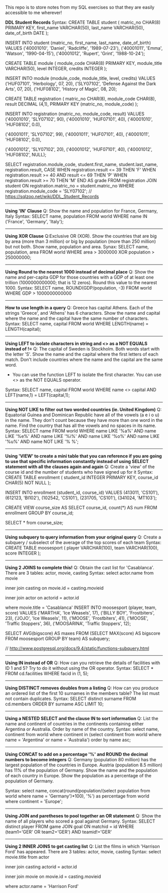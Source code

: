 This repo is to store notes from my SQL exercises so that they are easily accessible to me wherever!

**DDL Student Records** 
Syntax:
CREATE TABLE student (
	matric_no CHAR(8) PRIMARY KEY,
  first_name VARCHAR(50),
  last_name VARCHAR(50),
  date_of_birth DATE
);

INSERT INTO student (matric_no, first_name, last_name, date_of_birth)
VALUES
('40001010', 'Daniel', 'Radcliffe', '1989-07-23'), 
('40001011', 'Emma', 'Watson', '1990-04-15'),
('40001012', 'Rupert', 'Grint', '1988-10-24');

CREATE TABLE module (
	module_code CHAR(8) PRIMARY KEY,
  module_title VARCHAR(50),
  level INTEGER,
  credits INTEGER
);

INSERT INTO module (module_code, module_title, level, credits)
VALUES
('HUF07101', 'Herbology', 07, 20),
('SLY07102', 'Defense Against the Dark Arts', 07, 20),
('HUF08102', 'History of Magic', 08, 20);


CREATE TABLE registration (
  matric_no CHAR(8),
	module_code CHAR(8),
  result DECIMAL (4,1),
  PRIMARY KEY (matric_no, module_code)
);

INSERT INTO registration (matric_no, module_code, result)
VALUES
('40001010', 'SLY07102', 90),
('40001010', 'HUF07101', 40),
('40001010', 'HUF08102', 0.0),

('40001011', 'SLY07102', 99),
('40001011', 'HUF07101', 40),
('40001011', 'HUF08102', 0.0),

('40001012', 'SLY07102', 20),
('40001012', 'HUF07101', 40),
('40001012', 'HUF08102', NULL);


SELECT registration.module_code, student.first_name, student.last_name, registration.result,
CASE
 	WHEN registration.result <= 39 THEN 'F'
 	WHEN registration.result >= 40 AND result <= 69 THEN 'P' 
 	WHEN registration.result >= 70 THEN 'M'
 END AS grade
FROM registration
JOIN student
	ON registration.matric_no = student.matric_no
 WHERE registration.module_code = 'SLY07102';
// https://sqlzoo.net/wiki/DDL_Student_Records

----
**Using 'IN' Clause**
Q: Show the name and population for France, Germany, Italy
Syntax:
SELECT name, population
FROM world
WHERE name IN ('France', 'Germany', 'Italy');

----
**Using XOR Clause**
Q:Exclusive OR (XOR). Show the countries that are big by area (more than 3 million) or big by population (more than 250 million) but not both. Show name, population and area.
Synax:
SELECT name, population, area
FROM world
WHERE area > 3000000 XOR population > 250000000;

----
**Using Round to the nearest 1000 instead of decimal place**
Q: Show the name and per-capita GDP for those countries with a GDP of at least one trillion (1000000000000; that is 12 zeros). Round this value to the nearest 1000.
Syntax:
SELECT name, ROUND(GDP/population, -3)
FROM world
WHERE GDP > 1000000000000

----
**How to use length in a query**
Q: Greece has capital Athens. Each of the strings 'Greece', and 'Athens' has 6 characters. Show the name and capital where the name and the capital have the same number of characters.
Syntax:
SELECT name, capital
  FROM world
 WHERE LENGTH(name) = LENGTH(capital);

----
**Using LEFT to isolate characters in string and <> as a NOT EQUALS instead of !=**
Q: The capital of Sweden is Stockholm. Both words start with the letter 'S'.
Show the name and the capital where the first letters of each match. Don't include countries where the name and the capital are the same word.
- You can use the function LEFT to isolate the first character. You can use <> as the NOT EQUALS operator.

Syntax:
SELECT name, capital
FROM world
WHERE name <> capital AND LEFT(name,1) = LEFT(capital,1);

----
**Using NOT LIKE to filter out two worded countries (ie. United Kingdom)**
Q: Equatorial Guinea and Dominican Republic have all of the vowels (a e i o u) in the name. They don't count because they have more than one word in the name. Find the country that has all the vowels and no spaces in its name.
Syntax: 
SELECT name
   FROM world
WHERE name LIKE '%a%' 
AND name LIKE '%e%'
AND name LIKE '%i%'
AND name LIKE '%o%'
AND name LIKE '%u%'
AND name NOT LIKE '% %'; 

----
**Using 'VIEW' to create a mini table that you can reference if you are going to use that specific information constantly instead of using SELECT statement with all the clauses again and again**
Q: Create a 'view' of the course id and the number of students who have signed up for it
Syntax:
CREATE TABLE enrollment (
	student_id INTEGER PRIMARY KEY,
  course_id CHAR(5) NOT NULL
);

INSERT INTO enrollment (student_id, course_id)
VALUES (413011, 'CS101'), 
(612123, 'BI102'), 
(102542, 'CS101'), 
(231705, 'CS101'), 
(341024, 'MT103');


CREATE VIEW course_size AS
SELECT course_id, count(*) AS num
FROM enrollment
GROUP BY course_id;

SELECT * from course_size;

----
**Using subquery to query information from your original query** 
Q: Create a subquery / subselect of the average of the top scores of each team
Syntax:
CREATE TABLE moosesport (
	player VARCHAR(100),
	team VARCHAR(100),
	score INTEGER
);

----
**Using 2 JOINS to complete this!**
Q: Obtain the cast list for 'Casablanca'. There are 3 tables: actor, movie, casting
Syntax:
select actor.name
from movie

inner join casting
on movie.id = casting.movieid

inner join actor
on actorid = actor.id

where movie.title = 'Casablanca'
INSERT INTO moosesport (player, team, score)
VALUES
('MARTHA', 'Ice Weasels', 17),
('BILLY BOY', 'Frostbiters', 23),
('JOJO', 'Ice Weasels', 11),
('MOOSE', 'Frostbiters', 41),
('MOOSE', 'Traffic Stoppers', 36),
('MOOSARINA', 'Traffic Stoppers', 12);

SELECT AVG(bigscore) AS maxes
FROM (SELECT MAX(score) AS bigscore
FROM moosesport
GROUP BY team) AS subquery;

// http://www.postgresql.org/docs/9.4/static/functions-subquery.html

----
**Using IN instead of OR**
Q: How can you retrieve the details of facilities with ID 1 and 5? Try to do it without using the OR operator.
Syntax:
SELECT *
FROM cd.facilities
WHERE facid in (1, 5);

----
**Using DISTINCT removes doubles from a listing**
Q: How can you produce an ordered list of the first 10 surnames in the members table? The list must not contain duplicates.
Syntax:
SELECT distinct surname
FROM cd.members
ORDER BY surname ASC
LIMIT 10;

----
**Using a NESTED SELECT and the clause IN to sort information**
Q: List the name and continent of countries in the continents containing either Argentina or Australia. Order by name of the country.
Syntax:
select name, continent
from world 
where continent in (select continent from world where name = 'Argentina' or name = 'Australia')
order by name asc;

----
**Using CONCAT to add on a percentage '%' and ROUND the decimal numbers to become integers**
Q: Germany (population 80 million) has the largest population of the countries in Europe. Austria (population 8.5 million) has 11% of the population of Germany.
Show the name and the population of each country in Europe. Show the population as a percentage of the population of Germany.

Syntax:
select name, concat(round(population/(select population from world where name = 'Germany')*100), '%') as percentage
from world
where continent = 'Europe';

----
**Using JOIN and paretheses to pool together an OR statement**
Q: Show the name of all players who scored a goal against Germany.
Syntax:
SELECT distinct player
  FROM game JOIN goal ON matchid = id 
    WHERE (team1='GER' OR team2='GER') AND teamid!='GER'

----
**Using 2 INNER JOINS to get casting list**
Q: List the films in which 'Harrison Ford' has appeared. There are 3 tables: actor, movie, casting
Syntax:
select movie.title
from actor

inner join casting
actorid = actor.id

inner join movie
on movie.id = casting.movieid

where actor.name = 'Harrison Ford'
